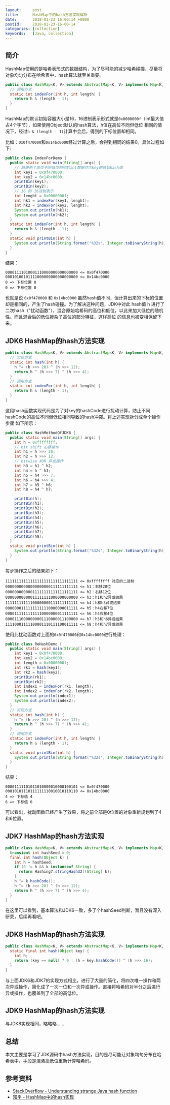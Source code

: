 ```yaml
---
layout:     post
title:      HashMap中的hash方法实现解析
date:       2018-01-23 16:00:14 +0800
postId:     2018-01-23-16-00-14
categories: [collection]
keywords:   [Java, collection]
---
```


## 简介
HashMap使用的是哈希表形式的数据结构，为了尽可能的减少哈希碰撞，尽量将对象均匀分布在哈希表中，hash算法就至关重要。

```java
public class HashMap<K, V> extends AbstractMap<K, V> implements Map<K, V>, Cloneable, Serializable {
  // 调用方式
  static int indexFor(int h, int length) {
    return h & (length - 1);
  }
}
```

HashMap的默认初始容器大小是16，16进制表示形式就是`0x0000000f`（int最大值占4个字节），如果使用Object默认的hash算法，h值在高位不同但低位
相同的情况下，经过`h & (length - 1)`计算中会后，得到的下标位置却相同。

比如：`0x0f470000`和`0x14bc0000`经过计算之后，会得到相同的结果0。具体过程如下:

```java
public class IndexForDemo {
  public static void main(String[] args) {
    // 随便两个高位不同低位相同的int数据作为key的原始hash值
    int key1 = 0x0f470000;
    int key2 = 0x14bc0000;
    printBin(key1);
    printBin(key2);
    // 16 的 16进制表示
    int lenght = 0x0000000f;
    int hk1 = indexFor(key1, lenght);
    int hk2 = indexFor(key2, lenght);
    System.out.println(hk1);
    System.out.println(hk2);
  }
  static int indexFor(int h, int length) {
    return h & (length - 1);
  }
  static void printBin(int h) {
    System.out.println(String.format("%32s", Integer.toBinaryString(h)).replace(' ', '0'));
  }
}
```

结果：

```text
00001111010001110000000000000000 <= 0x0f470000
00010100101111000000000000000000 <= 0x14bc0000
0 => 下标位置 0
0 => 下标位置 0
```

也就是说 `0x0f470000` 和 `0x14bc0000` 虽然hash值不同，但计算出来的下标的位置却是相同的，产生了hash碰撞。为了解决这种问题，JDK中对此
hash值 h 进行了二次hash（"扰动函数"），混合原始哈希码的高位和低位，以此来加大低位的随机性。而且混合后的低位掺杂了高位的部分特征，这样高位
的信息也被变相保留下来。

## JDK6 HashMap的hash方法实现

```java
public class HashMap<K, V> extends AbstractMap<K, V> implements Map<K, V>, Cloneable, Serializable {
  // 实现方式
  static int hash(int h) {
    h ^= (h >>> 20) ^ (h >>> 12);
    return h ^ (h >>> 7) ^ (h >>> 4);
  }
  // 调用方式
  static int indexFor(int h, int length) {
    return h & (length - 1);
  }
}
```

这段hash函数实现代码是为了对key的hashCode进行扰动计算，防止不同hashCode的高位不同但低位相同导致的hash冲突。将上述实现拆分成单个操作步骤
如下所示：

```java
public class HashMethodOfJDK6 {
  public static void main(String[] args) {
    int h = 0xffffffff;
    // bit shift 右移操作
    int h1 = h >>> 20;
    int h2 = h >>> 12;
    // bitwise XOR 异或操作
    int h3 = h1 ^ h2;
    int h4 = h ^ h3;
    int h5 = h4 >>> 7;
    int h6 = h4 >>> 4;
    int h7 = h5 ^ h6;
    int h8 = h4 ^ h7;

    printBin(h);
    printBin(h1);
    printBin(h2);
    printBin(h3);
    printBin(h4);
    printBin(h5);
    printBin(h6);
    printBin(h7);
    printBin(h8);
  }
  static void printBin(int h) {
    System.out.println(String.format("%32s", Integer.toBinaryString(h)).replace(' ', '0'));
  }
}
```

每步操作之后的结果如下：

```text
11111111111111111111111111111111 <= 0xffffffff 对应的二进制
00000000000000000000111111111111 <= h1：右移20位
00000000000011111111111111111111 <= h2：右移12位
00000000000011111111000000000000 <= h3：h1和h2异或结果
11111111111100000000111111111111 <= h4：h和h3异或结果
00000001111111111110000000011111 <= h5：h4右移7位
00001111111111110000000011111111 <= h6：h4右移4位
00001110000000001110000011100000 <= h7：h5和h6异或结果
11110001111100001110111100011111 <= h8：h4和h7异或结果
```

使用此扰动函数对上面的`0x0f470000`和`0x14bc0000`进行处理：

```java
public class ReHashDemo {
  public static void main(String[] args) {
    int key1 = 0x0f470000;
    int key2 = 0x14bc0000;
    int length = 0x0000000f;
    int rk1 = hash(key1);
    int rk2 = hash(key2);
    printBin(rk1);
    printBin(rk2);
    int index1 = indexFor(rk1, length);
    int index2 = indexFor(rk2, length);
    System.out.println(index1);
    System.out.println(index2);
  }
  // 实现方式
  static int hash(int h) {
    h ^= (h >>> 20) ^ (h >>> 12);
    return h ^ (h >>> 7) ^ (h >>> 4);
  }
  // 调用方式
  static int indexFor(int h, int length) {
    return h & (length - 1);
  }
  static void printBin(int h) {
    System.out.println(String.format("%32s", Integer.toBinaryString(h)).replace(' ', '0'));
  }
}
```

结果：

```text
00001111101011010000010000100101 <= 0x0f470000
00010101110111111110010010110110 <= 0x14bc0000
4 => 下标值 4
6 => 下标值 6
```

可以看出，扰动函数已经产生了效果，将之前全部是0位置的对象重新规划到了4和6位置。

## JDK7 HashMap的hash方法实现

```java
public class HashMap<K, V> extends AbstractMap<K, V> implements Map<K, V>, Cloneable, Serializable {
  transient int hashSeed = 0;
  final int hash(Object k) {
    int h = hashSeed;
    if (0 != h && k instanceof String) {
      return Hashing7.stringHash32((String) k);
    }
    h ^= k.hashCode();
    h ^= (h >>> 20) ^ (h >>> 12);
    return h ^ (h >>> 7) ^ (h >>> 4);
  }
}
```
在这里可以看到，基本算法和JDK6一致，多了个hashSeed判断，暂且没有深入研究，后续再看吧。

## JDK8 HashMap的hash方法实现

```java
public class HashMap<K, V> extends AbstractMap<K, V> implements Map<K, V>, Cloneable, Serializable {
  static final int hash(Object key) {
    int h;
    return (key == null) ? 0 : (h = key.hashCode()) ^ (h >>> 16);
  }
}
```

与上面JDK6和JDK7的实现方式相比，进行了大量的简化，将四次唯一操作和两次异或操作，简化成了一次一位和一次异或操作。直接将哈希码对半分之后进行
异或操作，也覆盖到了全部的高低位。

## JDK9 HashMap的hash方法实现

与JDK8实现相同，略略略……

## 总结

本文主要是学习了JDK源码中hash方法实现，目的是尽可能让对象均匀分布在哈希表中，手段是混淆高低位重新计算哈希码。

## 参考资料

* [StackOverflow - Understanding strange Java hash function](https://stackoverflow.com/questions/9335169/understanding-strange-java-hash-function)
* [知乎 - HashMap中的hash实现](https://www.zhihu.com/question/51784530)
